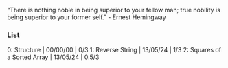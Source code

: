 “There is nothing noble in being superior to your fellow man; true nobility is being superior to your former self.” - Ernest Hemingway

### List 
0: Structure | 00/00/00 | 0/3
1: Reverse String | 13/05/24 | 1/3
2: Squares of a Sorted Array | 13/05/24 | 0.5/3